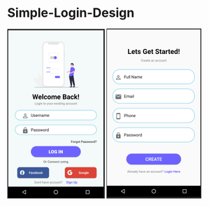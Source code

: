 # Simple-Login-Design

![alt text](https://github.com/yathaarthbatra/Simple-Login-Design/blob/main/loginScreen%20Design%20Git.PNG)
![alt text](https://github.com/yathaarthbatra/Simple-Login-Design/blob/main/signupScreen%20Design%20Git.PNG)
